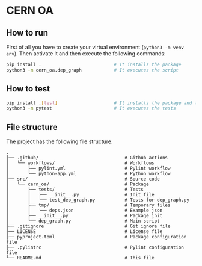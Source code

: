 # CERN OA

## How to run

First of all you have to create your virtual environment (`python3 -m venv env`). Then activate it and then execute the following commands:
```bash
pip install .                           # It installs the package
python3 -m cern_oa.dep_graph            # It executes the script
```

## How to test

```bash
pip install .[test]                     # It installs the package and the test dependencies
python3 -m pytest                       # It executes the tests
```

## File structure
The project has the following file structure.

    .
    ├── .github/                                # Github actions
    │   └── workflows/                          # Workflows                         
    │       ├── pylint.yml                      # Pylint workflow
    │       └── python-app.yml                  # Python workflow
    ├── src/                                    # Source code
    │   └── cern_oa/                            # Package
    │       ├── tests/                          # Tests
    │       │   ├── __init__.py                 # Init file
    │       │   └── test_dep_graph.py           # Tests for dep_graph.py
    │       ├── tmp/                            # Temporary files
    │       │   └── deps.json                   # Example json
    │       ├── __init__.py                     # Package init
    │       └── dep_graph.py                    # Main script
    ├── .gitignore                              # Git ignore file
    ├── LICENSE                                 # License file
    ├── pyproject.toml                          # Package configuration file
    ├── .pylintrc                               # Pylint configuration file
    └── README.md                               # This file




